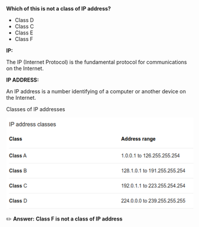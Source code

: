 **Which of this is not a class of IP address?**

- Class D
- Class C
- Class E
- Class F


**IP:**

The IP (Internet Protocol) is the fundamental protocol for communications on the Internet.

**IP ADDRESS:**

An IP address is a number identifying of a computer or another device on the Internet.

Classes of IP addresses

![alt text](classes_of_ip_addresses.png)

 :pencil2: **Answer:**
**Class F  is not a class of IP address**